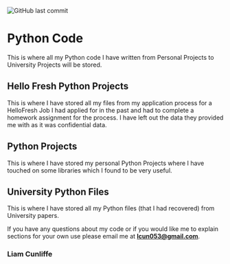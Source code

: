 ![GitHub last commit](https://img.shields.io/github/last-commit/liamccmail/pythoncode) 

# Python Code
This is where all my Python code I have written from Personal Projects to University Projects will be stored.

## Hello Fresh Python Projects
This is where I have stored all my files from my application process for a HelloFresh Job I had applied for in the past and had to complete a homework assignment for the process. I have left out the data they provided me with as it was confidential data.

## Python Projects
This is where I have stored my personal Python Projects where I have touched on some libraries which I found to be very useful.

## University Python Files
This is where I have stored all my Python files (that I had recovered) from University papers.

If you have any questions about my code or if you would like me to explain sections for your own use please email me at **lcun053@gmail.com**.

### Liam Cunliffe
